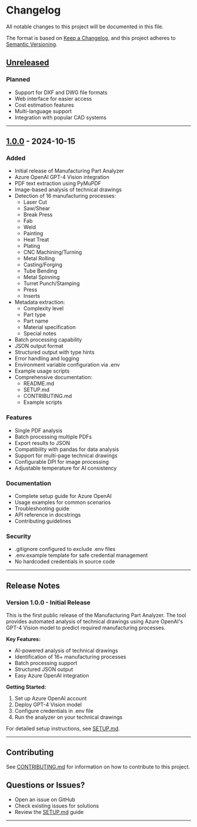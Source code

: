 # Changelog

All notable changes to this project will be documented in this file.

The format is based on [Keep a Changelog](https://keepachangelog.com/en/1.0.0/),
and this project adheres to [Semantic Versioning](https://semver.org/spec/v2.0.0.html).

## [Unreleased]

### Planned
- Support for DXF and DWG file formats
- Web interface for easier access
- Cost estimation features
- Multi-language support
- Integration with popular CAD systems

---

## [1.0.0] - 2024-10-15

### Added
- Initial release of Manufacturing Part Analyzer
- Azure OpenAI GPT-4 Vision integration
- PDF text extraction using PyMuPDF
- Image-based analysis of technical drawings
- Detection of 16 manufacturing processes:
  - Laser Cut
  - Saw/Shear
  - Break Press
  - Fab
  - Weld
  - Painting
  - Heat Treat
  - Plating
  - CNC Machining/Turning
  - Metal Rolling
  - Casting/Forging
  - Tube Bending
  - Metal Spinning
  - Turret Punch/Stamping
  - Press
  - Inserts
- Metadata extraction:
  - Complexity level
  - Part type
  - Part name
  - Material specification
  - Special notes
- Batch processing capability
- JSON output format
- Structured output with type hints
- Error handling and logging
- Environment variable configuration via .env
- Example usage scripts
- Comprehensive documentation:
  - README.md
  - SETUP.md
  - CONTRIBUTING.md
  - Example scripts

### Features
- Single PDF analysis
- Batch processing multiple PDFs
- Export results to JSON
- Compatibility with pandas for data analysis
- Support for multi-page technical drawings
- Configurable DPI for image processing
- Adjustable temperature for AI consistency

### Documentation
- Complete setup guide for Azure OpenAI
- Usage examples for common scenarios
- Troubleshooting guide
- API reference in docstrings
- Contributing guidelines

### Security
- .gitignore configured to exclude .env files
- .env.example template for safe credential management
- No hardcoded credentials in source code

---

## Release Notes

### Version 1.0.0 - Initial Release

This is the first public release of the Manufacturing Part Analyzer. The tool provides automated analysis of technical drawings using Azure OpenAI's GPT-4 Vision model to predict required manufacturing processes.

**Key Features:**
- AI-powered analysis of technical drawings
- Identification of 16+ manufacturing processes
- Batch processing support
- Structured JSON output
- Easy Azure OpenAI integration

**Getting Started:**
1. Set up Azure OpenAI account
2. Deploy GPT-4 Vision model
3. Configure credentials in .env file
4. Run the analyzer on your technical drawings

For detailed setup instructions, see [SETUP.md](SETUP.md).

---

## Contributing

See [CONTRIBUTING.md](CONTRIBUTING.md) for information on how to contribute to this project.

## Questions or Issues?

- Open an issue on GitHub
- Check existing issues for solutions
- Review the [SETUP.md](SETUP.md) guide

---

[Unreleased]: https://github.com/yourusername/manufacturing-part-analyzer/compare/v1.0.0...HEAD
[1.0.0]: https://github.com/yourusername/manufacturing-part-analyzer/releases/tag/v1.0.0
